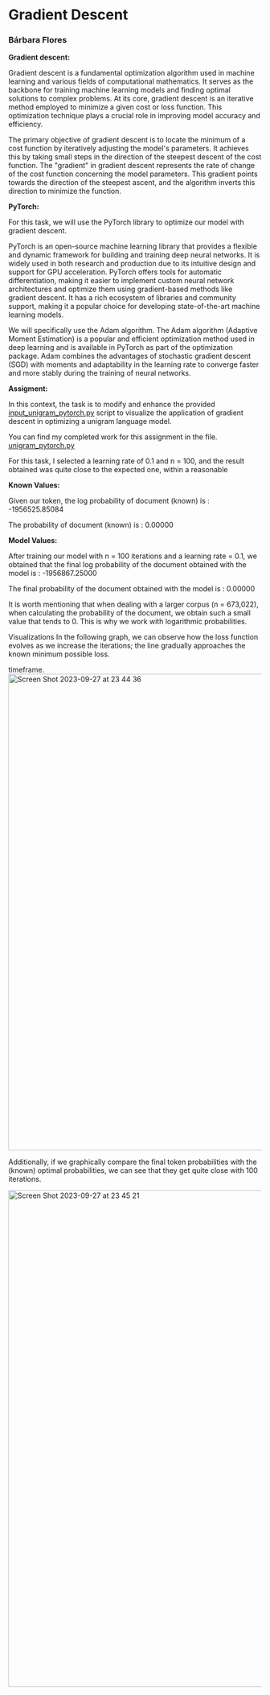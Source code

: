 # Gradient Descent
### Bárbara Flores


**Gradient descent:** 

Gradient descent is a fundamental optimization algorithm used in machine learning and various fields of computational mathematics. It serves as the backbone for training machine learning models and finding optimal solutions to complex problems. At its core, gradient descent is an iterative method employed to minimize a given cost or loss function. This optimization technique plays a crucial role in improving model accuracy and efficiency.


The primary objective of gradient descent is to locate the minimum of a cost function by iteratively adjusting the model's parameters. It achieves this by taking small steps in the direction of the steepest descent of the cost function. The "gradient" in gradient descent represents the rate of change of the cost function concerning the model parameters. This gradient points towards the direction of the steepest ascent, and the algorithm inverts this direction to minimize the function.


**PyTorch:** 

For this task, we will use the PyTorch library to optimize our model with gradient descent.


PyTorch is an open-source machine learning library that provides a flexible and dynamic framework for building and training deep neural networks. It is widely used in both research and production due to its intuitive design and support for GPU acceleration. PyTorch offers tools for automatic differentiation, making it easier to implement custom neural network architectures and optimize them using gradient-based methods like gradient descent. It has a rich ecosystem of libraries and community support, making it a popular choice for developing state-of-the-art machine learning models.

We will specifically use the Adam algorithm. The Adam algorithm (Adaptive Moment Estimation) is a popular and efficient optimization method used in deep learning and is available in PyTorch as part of the optimization package. Adam combines the advantages of stochastic gradient descent (SGD) with moments and adaptability in the learning rate to converge faster and more stably during the training of neural networks.

**Assigment:** 

In this context, the task is to modify and enhance the provided [input_unigram_pytorch.py](https://github.com/BarbaraPFloresRios/IDS703_NLP_NaturalLanguageProcessing/blob/main/GradientDescent/input_unigram_pytorch.py) script to visualize the application of gradient descent in optimizing a unigram language model.

You can find my completed work for this assignment in the file. [unigram_pytorch.py](https://github.com/BarbaraPFloresRios/IDS703_NLP_NaturalLanguageProcessing/blob/main/GradientDescent/unigram_pytorch.py)




For this task, I selected a learning rate of 0.1 and n = 100, and the result obtained was quite close to the expected one, within a reasonable

**Known Values:** 

Given our token, the log probability of document (known) is : -1956525.85084

The probability of document (known) is : 0.00000

**Model Values:** 

After training our model with n = 100 iterations and a learning rate = 0.1, we obtained that the final log probability of the document obtained with the model is : -1956867.25000

The final probability of the document obtained with the model is : 0.00000

It is worth mentioning that when dealing with a larger corpus (n = 673,022), when calculating the probability of the document, we obtain such a small value that tends to 0. This is why we work with logarithmic probabilities.


Visualizations
In the following graph, we can observe how the loss function evolves as we increase the iterations;
the line gradually approaches the known minimum possible loss.

timeframe.<img width="948" alt="Screen Shot 2023-09-27 at 23 44 36" src="https://github.com/BarbaraPFloresRios/IDS703_NLP_NaturalLanguageProcessing/assets/143648839/334e9617-21a8-4a2c-9422-4420dc6b4213">

Additionally, if we graphically compare the final token probabilities with the (known) optimal probabilities,
we can see that they get quite close with 100 iterations.


<img width="988" alt="Screen Shot 2023-09-27 at 23 45 21" src="https://github.com/BarbaraPFloresRios/IDS703_NLP_NaturalLanguageProcessing/assets/143648839/c6d66c13-363d-4a76-a111-71d8f05bf481">
